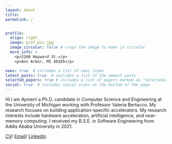 ```yaml
---
layout: about
title: 
permalink: /


profile:
  align: right
  image: prof_pic.jpg
  image_circular: false # crops the image to make it circular
  more_info: >
    <p>2260 Hayward St.</p>
    <p>Ann Arbor, MI 48105</p>

news: true  # includes a list of news items
latest_posts: true  # includes a list of the newest posts
selected_papers: true # includes a list of papers marked as "selected={true}"
social: true  # includes social icons at the bottom of the page
---
```


<!-- Write your biography here. Tell the world about yourself. Link to your favorite [subreddit](http://reddit.com). You can put a picture in, too. The code is already in, just name your picture `prof_pic.jpg` and put it in the `img/` folder. -->
Hi I am Aymen! a Ph.D. candidate in Computer Science and Engineering at the University of Michigan working with Professor Valeria Bertacco. My research focuses on building application-specific accelerators. My research interests include hardware acceleration, artificial intelligence, and near-memory computing. I received my B.S.E. in Software Engineering from Addis Ababa University in 2021. 

[CV](https://drive.google.com/file/d/15v4izeodI3sAtRT2adiItrmuU_5bbEVq/view?usp=sharing)/ [Email](mailto:ahmedaj@umich.edu)/ [Linkedin](https://www.linkedin.com/in/aymenjelal/)


<!-- Put your address / P.O. box / other info right below your picture. You can also disable any of these elements by editing `profile` property of the YAML header of your `_pages/about.md`. Edit `_bibliography/papers.bib` and Jekyll will render your [publications page](/al-folio/publications/) automatically.

Link to your social media connections, too. This theme is set up to use [Font Awesome icons](https://fontawesome.com/) and [Academicons](https://jpswalsh.github.io/academicons/), like the ones below. Add your Facebook, Twitter, LinkedIn, Google Scholar, or just disable all of them. -->